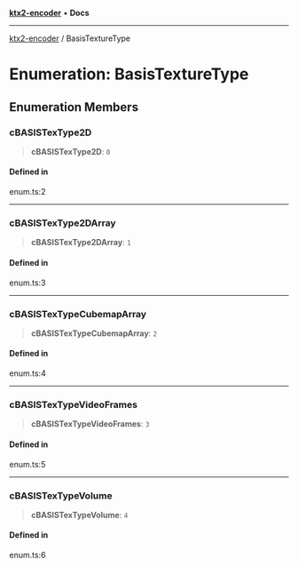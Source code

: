 [**ktx2-encoder**](../README.md) • **Docs**

***

[ktx2-encoder](../globals.md) / BasisTextureType

# Enumeration: BasisTextureType

## Enumeration Members

### cBASISTexType2D

> **cBASISTexType2D**: `0`

#### Defined in

enum.ts:2

***

### cBASISTexType2DArray

> **cBASISTexType2DArray**: `1`

#### Defined in

enum.ts:3

***

### cBASISTexTypeCubemapArray

> **cBASISTexTypeCubemapArray**: `2`

#### Defined in

enum.ts:4

***

### cBASISTexTypeVideoFrames

> **cBASISTexTypeVideoFrames**: `3`

#### Defined in

enum.ts:5

***

### cBASISTexTypeVolume

> **cBASISTexTypeVolume**: `4`

#### Defined in

enum.ts:6
